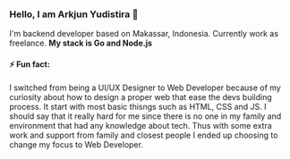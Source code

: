 ### Hello, I am Arkjun Yudistira 👋

I'm backend developer based on Makassar, Indonesia. Currently work as freelance.
**My stack is Go and Node.js**

#### ⚡ Fun fact:

I switched from being a UI/UX Designer to Web Developer because of my curiosity about how to design a proper web that ease the devs building process.
It start with most basic thisngs such as HTML, CSS and JS. I should say that it really hard for me since there is no one in my family and environment that had any knowledge about tech.
Thus with some extra work and support from family and closest people I ended up choosing to change my focus to Web Developer.


<!--
**ArkjuniorK/ArkjuniorK** is a ✨ _special_ ✨ repository because its `README.md` (this file) appears on your GitHub profile.

Here are some ideas to get you started:

- 🔭 I’m currently working on ...
- 🌱 I’m currently learning ...
- 👯 I’m looking to collaborate on ...
- 🤔 I’m looking for help with ...
- 💬 Ask me about ...
- 📫 How to reach me: ...
- 😄 Pronouns: ...
- ⚡ Fun fact: ...
-->
